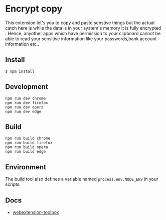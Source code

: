 # Encrypt copy

This extension let&#39;s you to copy and paste senstive things but the actual catch here is while the data is in your system&#39;s memory it is fully encrypted . Hence, anyother apps which have permission to your clipboard cannot be able to read your sensitive information like your passwords,bank account information etc..

## Install

	$ npm install

## Development

    npm run dev chrome
    npm run dev firefox
    npm run dev opera
    npm run dev edge

## Build

    npm run build chrome
    npm run build firefox
    npm run build opera
    npm run build edge

## Environment

The build tool also defines a variable named `process.env.NODE_ENV` in your scripts. 

## Docs

* [webextension-toolbox](https://github.com/HaNdTriX/webextension-toolbox)
